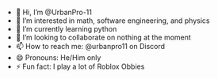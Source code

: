 - 👋 Hi, I’m @UrbanPro-11
- 👀 I’m interested in math, software engineering, and physics
- 🌱 I’m currently learning python
- 💞️ I’m looking to collaborate on nothing at the moment
- 📫 How to reach me: @urbanpro11 on Discord
- 😄 Pronouns: He/Him only
- ⚡ Fun fact: I play a lot of Roblox Obbies

<!---
UrbanPro-11/UrbanPro-11 is a ✨ special ✨ repository because its `README.md` (this file) appears on your GitHub profile.
You can click the Preview link to take a look at your changes.
--->
